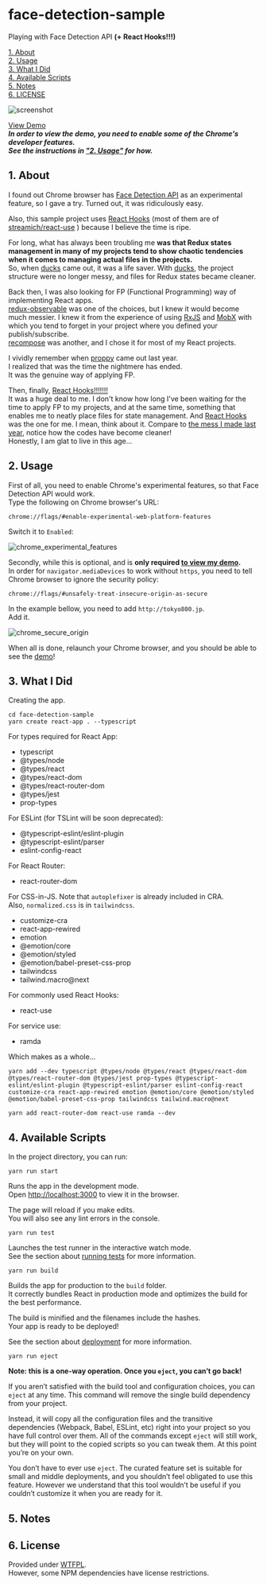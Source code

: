 # face-detection-sample

Playing with Face Detection API **(+ React Hooks!!!)**

[1. About](#about)  
[2. Usage](#usage)  
[3. What I Did](#what-i-did)  
[4. Available Scripts](#avail)  
[5. Notes](#notes)  
[6. LICENSE](#license)  

![screenshot](screenshot.png "Screenshot")

[View Demo](http://tokyo800.jp/minagawah/face-detection-sample/)  
***In order to view the demo, you need to enable some of the Chrome's developer features.  
See the instructions in ["2. Usage"](#usage) for how.***


<a id="about"></a>
## 1. About

I found out Chrome browser has
[Face Detection API](https://www.chromestatus.com/feature/4757990523535360)
as an experimental feature, so I gave a try.
Turned out, it was ridiculously easy.

Also, this sample project uses
[React Hooks](https://reactjs.org/docs/hooks-intro.html)
(most of them are of
[streamich/react-use](https://github.com/streamich/react-use)
) because I believe the time is ripe.

For long, what has always been troubling me
**was that Redux states management in many of my projects
tend to show chaotic tendencies
when it comes to managing actual files in the projects.**  
So, when
[ducks](https://github.com/erikras/ducks-modular-redux)
came out, it was a life saver.
With [ducks](https://github.com/erikras/ducks-modular-redux),
the project structure were no longer messy,
and files for Redux states became cleaner.

Back then, I was also looking for
FP (Functional Programming)
way of implementing React apps.  
[redux-observable](https://github.com/redux-observable/redux-observable)
was one of the choices,
but I knew it would become much messier.
I knew it from the experience of using
[RxJS](https://github.com/ReactiveX/rxjs)
and
[MobX](https://github.com/mobxjs/mobx)
with which you tend to forget in your project
where you defined your publish/subscribe.  
[recompose](https://github.com/acdlite/recompose)
was another, and I chose it for most of my React projects.

I vividly remember when
[proppy](https://github.com/fahad19/proppy)
came out last year.  
I realized that was the time the nightmere has ended.  
It was the genuine way of applying FP.

Then, finally,
[React Hooks!!!!!!!](https://reactjs.org/docs/hooks-intro.html)  
It was a huge deal to me.
I don't know how long I've been waiting
for the time to apply FP to my projects,
and at the same time,
something that enables me
to neatly place files for state management.
And [React Hooks](https://reactjs.org/docs/hooks-intro.html)
was the one for me.
I mean, think about it.
Compare to
[the mess I made last year](https://github.com/minagawah/react-proppy-deckgl-sample),
notice how the codes have become cleaner!  
Honestly, I am glat to live in this age...


<a id="usage"></a>
## 2. Usage

First of all, you need to enable Chrome's experimental features, so that Face Detection API would work.  
Type the following on Chrome browser's URL:

```
chrome://flags/#enable-experimental-web-platform-features
```

Switch it to `Enabled`:

![chrome_experimental_features](chrome_experimental_features.png "chrome_experimental_features")

Secondly, while this is optional,
and is **only required [to view my demo](http://tokyo800.jp/minagawah/face-detection-sample/).**  
In order for `navigator.mediaDevices` to work without `https`,
you need to tell Chrome browser to ignore the security policy:

```
chrome://flags/#unsafely-treat-insecure-origin-as-secure
```

In the example bellow, you need to add `http://tokyo800.jp`.  
Add it.

![chrome_secure_origin](chrome_secure_origin.png "chrome_secure_origin")

When all is done, relaunch your Chrome browser, and you should be able to see the
[demo](http://tokyo800.jp/minagawah/face-detection-sample/)!




<a id="what-i-did"></a>
## 3. What I Did

Creating the app.

```shell
cd face-detection-sample
yarn create react-app . --typescript
```

For types required for React App:
- typescript
- @types/node
- @types/react
- @types/react-dom
- @types/react-router-dom
- @types/jest
- prop-types

For ESLint (for TSLint will be soon deprecated):
- @typescript-eslint/eslint-plugin
- @typescript-eslint/parser
- eslint-config-react

For React Router:
- react-router-dom

For CSS-in-JS. Note that `autoplefixer` is already included in CRA.  
Also, `normalized.css` is in `tailwindcss`.
- customize-cra
- react-app-rewired
- emotion
- @emotion/core
- @emotion/styled
- @emotion/babel-preset-css-prop
- tailwindcss
- tailwind.macro@next

For commonly used React Hooks:
- react-use

For service use:
- ramda


Which makes as a whole...

```shell
yarn add --dev typescript @types/node @types/react @types/react-dom @types/react-router-dom @types/jest prop-types @typescript-eslint/eslint-plugin @typescript-eslint/parser eslint-config-react customize-cra react-app-rewired emotion @emotion/core @emotion/styled @emotion/babel-preset-css-prop tailwindcss tailwind.macro@next

yarn add react-router-dom react-use ramda --dev
```


<a id="avail"></a>
## 4. Available Scripts

In the project directory, you can run:

`yarn run start`

Runs the app in the development mode.<br>
Open [http://localhost:3000](http://localhost:3000) to view it in the browser.

The page will reload if you make edits.<br>
You will also see any lint errors in the console.

`yarn run test`

Launches the test runner in the interactive watch mode.<br>
See the section about [running tests](https://facebook.github.io/create-react-app/docs/running-tests) for more information.

`yarn run build`

Builds the app for production to the `build` folder.<br>
It correctly bundles React in production mode and optimizes the build for the best performance.

The build is minified and the filenames include the hashes.<br>
Your app is ready to be deployed!

See the section about [deployment](https://facebook.github.io/create-react-app/docs/deployment) for more information.

`yarn run eject`

**Note: this is a one-way operation. Once you `eject`, you can’t go back!**

If you aren’t satisfied with the build tool and configuration choices, you can `eject` at any time. This command will remove the single build dependency from your project.

Instead, it will copy all the configuration files and the transitive dependencies (Webpack, Babel, ESLint, etc) right into your project so you have full control over them. All of the commands except `eject` will still work, but they will point to the copied scripts so you can tweak them. At this point you’re on your own.

You don’t have to ever use `eject`. The curated feature set is suitable for small and middle deployments, and you shouldn’t feel obligated to use this feature. However we understand that this tool wouldn’t be useful if you couldn’t customize it when you are ready for it.

<a id="notes"></a>
## 5. Notes


<a href="license"></a>
## 6. License

Provided under [WTFPL](./LICENSE).  
However, some NPM dependencies have license restrictions.
